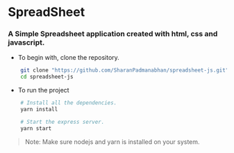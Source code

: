 # SpreadSheet

### A Simple Spreadsheet application created with html, css and javascript.

- To begin with, clone the repository.
```bash
    git clone "https://github.com/SharanPadmanabhan/spreadsheet-js.git"
    cd spreadsheet-js
```

- To run the project
```bash
    # Install all the dependencies.
    yarn install

    # Start the express server.
    yarn start
```

> Note: Make sure nodejs and yarn is installed on your system.
